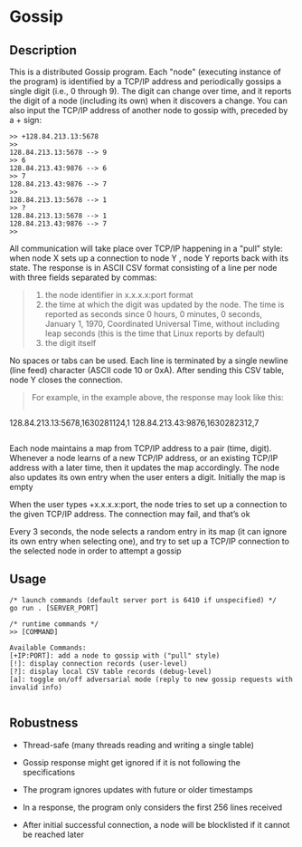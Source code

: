 # Gossip

## Description

This is a distributed Gossip program. Each "node" (executing instance of the program) is identified by a TCP/IP address and periodically gossips a single digit (i.e., 0 through 9). The digit can change over time, and it reports the digit of a node (including its own) when it discovers a change. You can also input the TCP/IP address of another node to gossip with, preceded by a + sign:

```
>> +128.84.213.13:5678
>>
128.84.213.13:5678 --> 9
>> 6
128.84.213.43:9876 --> 6
>> 7
128.84.213.43:9876 --> 7
>>
128.84.213.13:5678 --> 1
>> ?
128.84.213.13:5678 --> 1
128.84.213.43:9876 --> 7
>>
```

All communication will take place over TCP/IP happening in a "pull" style: when node X sets up a connection to node Y , node Y reports back with its state. The response is in ASCII CSV format consisting of a line per node with three fields separated by commas:
> 1. the node identifier in x.x.x.x:port format
> 2. the time at which the digit was updated by the node. The time is reported as seconds since 0 hours, 0 minutes, 0 seconds, January 1, 1970, Coordinated Universal Time, without including leap seconds (this is the time that Linux reports by default)
> 3. the digit itself

No spaces or tabs can be used. Each line is terminated by a single newline (line feed) character (ASCII code 10 or 0xA). After sending this CSV table, node Y closes the connection.
> For example, in the example above, the response may look like this:
>```
128.84.213.13:5678,1630281124,1
128.84.213.43:9876,1630282312,7
>```

Each node maintains a map from TCP/IP address to a pair (time, digit). Whenever a node learns of a new TCP/IP address, or an existing TCP/IP address with a later time, then it updates the map accordingly. The node also updates its own entry when the user enters a digit. Initially the map is empty

When the user types +x.x.x.x:port, the node tries to set up a connection to the given TCP/IP address. The connection may fail, and that’s ok

Every 3 seconds, the node selects a random entry in its map (it can ignore its own entry when selecting one), and try to set up a TCP/IP connection to the selected node in order to attempt a gossip

## Usage

```
/* launch commands (default server port is 6410 if unspecified) */
go run . [SERVER_PORT]
```

```
/* runtime commands */
>> [COMMAND]

Available Commands:
[+IP:PORT]: add a node to gossip with ("pull" style)
[!]: display connection records (user-level)
[?]: display local CSV table records (debug-level)
[a]: toggle on/off adversarial mode (reply to new gossip requests with invalid info)


```

## Robustness

- Thread-safe (many threads reading and writing a single table)

- Gossip response might get ignored if it is not following the specifications

- The program ignores updates with future or older timestamps

- In a response, the program only considers the first 256 lines received

- After initial successful connection, a node will be blocklisted if it cannot be reached later